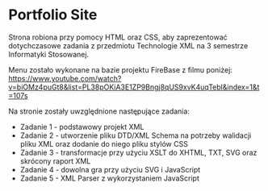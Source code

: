 # Portfolio Site
Strona robiona przy pomocy HTML oraz CSS, aby zaprezentować dotychczasowe zadania z przedmiotu Technologie XML na 3 semestrze Informatyki Stosowanej. 

Menu zostało wykonane na bazie projektu FireBase z filmu poniżej:
https://www.youtube.com/watch?v=biOMz4puGt8&list=PL38pOKiA3E1ZP9Bngj8qUS9xvK4uqTebl&index=1&t=107s

Na stronie zostały uwzględnione następujące zadania:
- Zadanie 1 - podstawowy projekt XML
- Zadanie 2 - utworzenie pliku DTD/XML Schema na potrzeby walidacji pliku XML oraz dodanie do niego pliku stylów CSS
- Zadanie 3 - transformacje przy użyciu XSLT do XHTML, TXT, SVG oraz skrócony raport XML
- Zadanie 4 - dowolna gra przy użyciu SVG i JavaScript
- Zadanie 5 - XML Parser z wykorzystaniem JavaScript